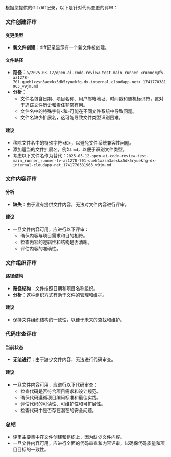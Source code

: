 根据您提供的Git diff记录，以下是针对代码变更的评审：

### 文件创建评审

#### 变更类型
- **新文件创建**：diff记录显示有一个新文件被创建。

#### 文件路径
- **路径**：`a/2025-03-12/open-ai-code-review-test-main_runner <runner@fv-az1278-701.queh1xzsn3aexkx5dk5ryuekfg.dx.internal.cloudapp.net>_1741770381963_v9jm.md`
- **分析**：
  - 文件名包含日期、项目名称、用户邮箱地址、时间戳和随机标识符，这对于追踪文件历史和责任非常有用。
  - 文件名中的特殊字符`<`和`>`可能在不同文件系统中导致问题。
  - 文件名缺少扩展名，这可能导致文件类型识别困难。

#### 建议
- 移除文件名中的特殊字符`<`和`>`，以避免文件系统兼容性问题。
- 添加适当的文件扩展名，例如`.md`，以便于识别文件类型。
- 考虑以下文件名作为替代：`2025-03-12-open-ai-code-review-test-main_runner_runner-fv-az1278-701-queh1xzsn3aexkx5dk5ryuekfg-dx-internal-cloudapp-net_1741770381963_v9jm.md`

### 文件内容评审

#### 分析
- **缺失**：由于没有提供文件内容，无法对文件内容进行评审。

#### 建议
- 一旦文件内容可用，应进行以下评审：
  - 确保内容与项目需求和目的相符。
  - 检查内容的逻辑性和结构是否清晰。
  - 评估内容的准确性。

### 文件组织评审

#### 路径结构
- **路径结构**：文件按照日期和项目名称组织。
- **分析**：这种组织方式有助于文件的管理和维护。

#### 建议
- 保持文件组织结构的一致性，以便于未来的查找和维护。

### 代码审查评审

#### 当前状态
- **无法进行**：由于缺少文件内容，无法进行代码审查。

#### 建议
- 一旦文件内容可用，应进行以下代码审查：
  - 检查代码是否符合项目需求和设计规范。
  - 确保代码遵循项目编码标准和最佳实践。
  - 评估代码的可读性、可维护性和可扩展性。
  - 检查代码中是否存在潜在的安全问题。

### 总结
- 评审主要集中在文件创建和组织上，因为缺少文件内容。
- 一旦文件内容可用，应进行全面的代码审查和内容评审，以确保代码质量和项目目标的一致性。